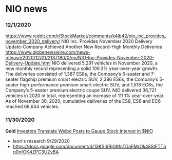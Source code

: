 # NIO news


### 12/1/2020
https://www.reddit.com/r/StockMarket/comments/k4jb42/nio_inc_provides_november_2020_delivery/
NIO Inc. Provides November 2020 Delivery Update-Company Achieved Another New Record-High Monthly Deliveries
https://www.globenewswire.com/news-release/2020/12/01/2137180/0/en/NIO-Inc-Provides-November-2020-Delivery-Update.html
NIO delivered 5,291 vehicles in November 2020, a new monthly record representing a solid 109.3% year-over-year growth. The deliveries consisted of 1,387 ES8s, the Company’s 6-seater and 7-seater flagship premium smart electric SUV, 2,386 ES6s, the Company’s 5-seater high-performance premium smart electric SUV, and 1,518 EC6s, the Company’s 5-seater premium electric coupe SUV. NIO delivered 36,721 vehicles in 2020 in total, representing an increase of 111.1% year-over-year. As of November 30, 2020, cumulative deliveries of the ES8, ES6 and EC6 reached 68,634 vehicles.


### 11/30/2020
**Gold**
[Investors Translate Weibo Posts to Gauge Stock Interest in $NIO](https://www.youtube.com/watch?v=5SGT-Z1tVKU)
- leon's research 9/29/2020
- https://docs.google.com/document/d/13KSI6RjG9fcTDaEMrOk485tFTTbq0nfOK4ZPC3UZyBA
